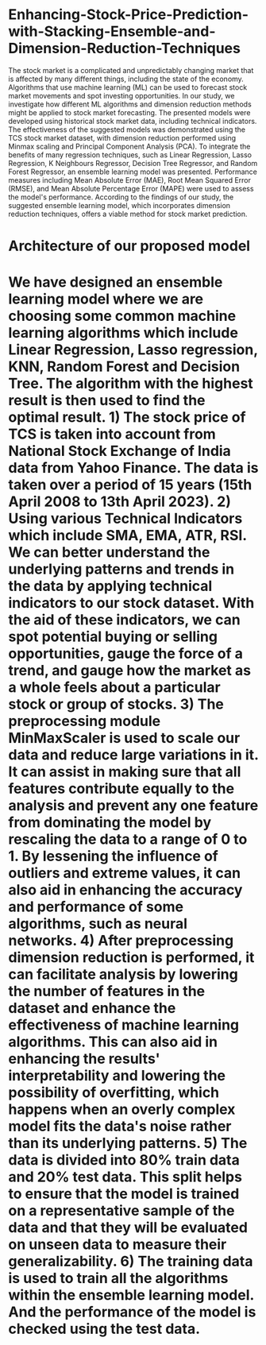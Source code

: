 # Enhancing-Stock-Price-Prediction-with-Stacking-Ensemble-and-Dimension-Reduction-Techniques
The stock market is a complicated and unpredictably changing market that is affected by many different things, including the state of the economy. Algorithms that use machine learning (ML) can be used to forecast stock market movements and spot investing opportunities. In our study, we investigate how different ML algorithms and dimension reduction methods might be applied to stock market forecasting. The presented models were developed using historical stock market data, including technical indicators. The effectiveness of the suggested models was demonstrated using the TCS stock market dataset, with dimension reduction performed using Minmax scaling and Principal Component Analysis (PCA). To integrate the benefits of many regression techniques, such as Linear Regression, Lasso Regression, K Neighbours Regressor, Decision Tree Regressor, and Random Forest Regressor, an ensemble learning model was presented. Performance measures including Mean Absolute Error (MAE), Root Mean Squared Error (RMSE), and Mean Absolute Percentage Error (MAPE) were used to assess the model's performance. According to the findings of our study, the suggested ensemble learning model, which incorporates dimension reduction techniques, offers a viable method for stock market prediction.
<h1>Architecture of our proposed model<h1>
We have designed an ensemble learning model where we are choosing some common machine learning algorithms which include Linear Regression, Lasso regression, KNN, Random Forest and Decision Tree. The algorithm with the highest result is then used to find the optimal result.    
1) The stock price of TCS is taken into account from National Stock Exchange of India data from Yahoo Finance. The data is taken over a period of 15 years (15th April 2008 to 13th April 2023).
2) Using various Technical Indicators which include SMA, EMA, ATR, RSI. We can better understand the underlying patterns and trends in the data by applying technical indicators to our stock dataset. With the aid of these indicators, we can spot potential buying or selling opportunities, gauge the force of a trend, and gauge how the market as a whole feels about a particular stock or group of stocks.
3) The preprocessing module MinMaxScaler is used to scale our data and reduce large variations in it. It can assist in making sure that all features contribute equally to the analysis and prevent any one feature from dominating the model by rescaling the data to a range of 0 to 1. By lessening the influence of outliers and extreme values, it can also aid in enhancing the accuracy and performance of some algorithms, such as neural networks.
4) After preprocessing dimension reduction is performed, it can facilitate analysis by lowering the number of features in the dataset and enhance the effectiveness of machine learning algorithms. This can also aid in enhancing the results' interpretability and lowering the possibility of overfitting, which happens when an overly complex model fits the data's noise rather than its underlying patterns.
5) The data is divided into 80% train data and 20% test data. This split helps to ensure that the model is trained on a representative sample of the data and that they will be evaluated on unseen data to measure their generalizability.
6) The training data is used to train all the algorithms within the ensemble learning model. And the performance of the model is checked using the test data.

